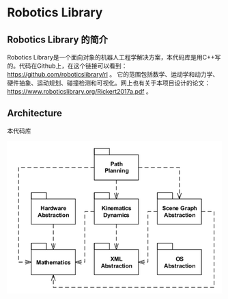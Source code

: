 # Robotics Library

## Robotics Library 的简介

Robotics Library是一个面向对象的机器人工程学解决方案，本代码库是用C++写的。代码在Github上，在这个链接可以看到：https://github.com/roboticslibrary/rl 。
它的范围包括数学、运动学和动力学、硬件抽象、运动规划、碰撞检测和可视化。网上也有关于本项目设计的论文：https://www.roboticslibrary.org/Rickert2017a.pdf 。

## Architecture

本代码库

![Architecture Overview](https://raw.githubusercontent.com/robert1ridley/Notes-on-Robotics-Library/master/resources/overview-only.png?raw=true "Overview")